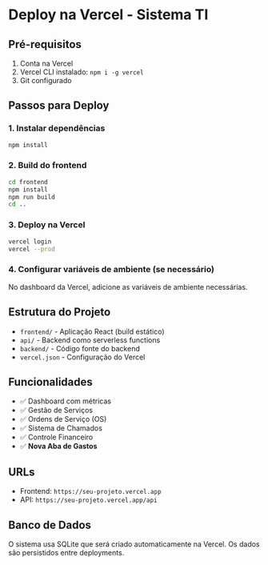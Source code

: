 # Deploy na Vercel - Sistema TI

## Pré-requisitos

1. Conta na Vercel
2. Vercel CLI instalado: `npm i -g vercel`
3. Git configurado

## Passos para Deploy

### 1. Instalar dependências
```bash
npm install
```

### 2. Build do frontend
```bash
cd frontend
npm install
npm run build
cd ..
```

### 3. Deploy na Vercel
```bash
vercel login
vercel --prod
```

### 4. Configurar variáveis de ambiente (se necessário)
No dashboard da Vercel, adicione as variáveis de ambiente necessárias.

## Estrutura do Projeto

- `frontend/` - Aplicação React (build estático)
- `api/` - Backend como serverless functions
- `backend/` - Código fonte do backend
- `vercel.json` - Configuração do Vercel

## Funcionalidades

- ✅ Dashboard com métricas
- ✅ Gestão de Serviços
- ✅ Ordens de Serviço (OS)
- ✅ Sistema de Chamados
- ✅ Controle Financeiro
- ✅ **Nova Aba de Gastos**

## URLs

- Frontend: `https://seu-projeto.vercel.app`
- API: `https://seu-projeto.vercel.app/api`

## Banco de Dados

O sistema usa SQLite que será criado automaticamente na Vercel. Os dados são persistidos entre deployments.
